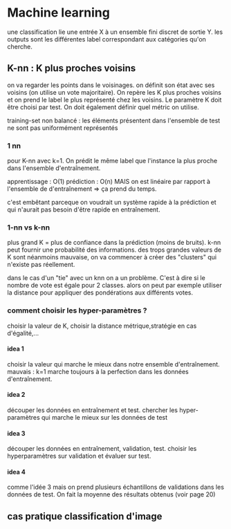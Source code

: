 # Machine learning

une classification lie une entrée X à un ensemble fini discret de sortie Y. les outputs sont les différentes label correspondant aux catégories qu'on cherche.

## K-nn : K plus proches voisins 
on va regarder les points dans le voisinages. on définit son état avec ses voisins (on utilise un vote majoritaire). On repère les K plus proches voisins et on prend le label le plus représenté chez les voisins. Le paramètre K doit être choisi par test. On doit également définir quel métric on utilise. 

training-set non balancé : les éléments présentent dans l'ensemble de test ne sont pas uniformément représentés

### 1 nn
pour K-nn avec k=1. On prédit le même label que l'instance la plus proche dans l'ensemble d'entraînement.

apprentissage : O(1)
prédiction : O(n) MAIS on est linéaire par rapport à l'ensemble de d'entraînement => ça prend du temps.

c'est embêtant parceque on voudrait un système rapide à la prédiction et qui n'aurait pas besoin d'être rapide en entraînement.

### 1-nn vs k-nn
plus grand K = plus de confiance dans la prédiction (moins de bruits).
k-nn peut fournir une probabilité des informations.
des trops grandes valeurs de K sont néanmoins mauvaise, on va commencer à créer des "clusters" qui n'existe pas réellement. 

dans le cas d'un "tie" avec un knn on a un problème. C'est à dire si le nombre de vote est égale pour 2 classes. alors on peut par exemple utiliser la distance pour appliquer des pondérations aux différents votes.

### comment choisir les hyper-paramètres ?
choisir la valeur de K, choisir la distance métrique,stratégie en cas d'égalité,...

#### idea 1
choisir la valeur qui marche le mieux dans notre ensemble d'entraînement.
mauvais : k=1 marche toujours à la perfection dans les données d'entraînement.
#### idea 2
découper les données en entraînement et test. chercher les hyper-paramètres qui marche le mieux sur les données de test
#### idea 3
découper les données en entraînement, validation, test. choisir les hyperparamètres sur validation et évaluer sur test.
#### idea 4
comme l'idée 3 mais on prend plusieurs échantillons de validations dans les données de test. On fait la moyenne des résultats obtenus (voir page 20)

## cas pratique classification d'image
